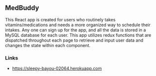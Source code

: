## MedBuddy

This React app is created for users who routinely takes vitamins/medications and needs a more organized way to schedule their intakes. Any one can sign up for the app, and all the data is stored in a MySQL database for each user. This app utilizes redux functions that are dispatched throughout each page to retrieve and input user data and changes the state within each component.


### Links
* https://sleepy-bayou-02064.herokuapp.com
